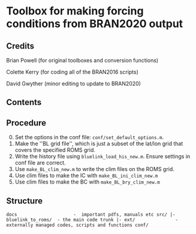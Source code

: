 # Toolbox for making forcing conditions from BRAN2020 output
## Credits
Brian Powell (for original toolboxes and conversion functions)

Colette Kerry (for coding all of the BRAN2016 scripts)

David Gwyther (minor editing to update to BRAN2020)

## Contents

## Procedure
00. Set the options in the conf file: `conf/set_default_options.m`.
0. Make the ''BL grid file'', which is just a subset of the lat/lon grid that covers the specified ROMS grid.
1. Write the history file using `bluelink_load_his_new.m`. Ensure settings in conf file are correct. 
2. Use `make_BL_clim_new.m` to write the clim files on the ROMS grid.
3. Use clim files to make the IC with `make_BL_ini_clim_new.m`
4. Use clim files to make the BC with `make_BL_bry_clim_new.m`

## Structure
`
docs                     -  important pdfs, manuals etc
src/
   |- bluelink_to_roms/  - the main code trunk
   |- ext/               - externally managed codes, scripts and functions
conf/
`
